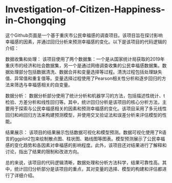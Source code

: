 # Investigation-of-Citizen-Happiness-in-Chongqing

这个Github页面是一个基于重庆市公民幸福感的调查项目。该项目旨在探讨影响幸福感的因素，并通过回归分析来预测幸福感的变化。以下是该项目的代码逻辑的介绍：

数据收集和处理：
该项目使用了两个数据集：一个是从国家统计局获取的2019年重庆市的经济和社会数据集，另一个是通过网络调查收集的公民幸福感数据集。数据处理部分包括数据清洗、数据合并和变量选择等过程。清洗过程包括处理缺失值、异常值和重复值等。变量选择过程使用了Pearson相关性分析和逐步回归的方法来筛选与幸福感相关的自变量。

数据分析：
数据分析部分使用了统计分析和机器学习的方法，包括描述性统计、t检验、方差分析和线性回归等。其中，统计回归分析是该项目的核心分析方法，主要用于探索与公民幸福感相关的因素和预测幸福感的变化。该项目采用了多元线性回归和岭回归方法来构建预测模型，并使用交叉验证法和误差分析来评估模型的性能。

结果展示：
该项目的结果展示包括数据可视化和模型预测。数据可视化使用了R语言的ggplot2包来绘制散点图、柱状图、箱线图等图表。模型预测展示了公民幸福感的变化趋势和各因素对幸福感的影响程度。此外，该项目还对结果进行了解释和讨论，指出了结果的限制和改进方向。

总的来说，该项目的代码逻辑清晰，数据处理和分析方法科学，结果可靠性高。其中，统计回归分析部分是该项目的重点，其对变量的选择、模型的构建和评估都进行了详细介绍。
